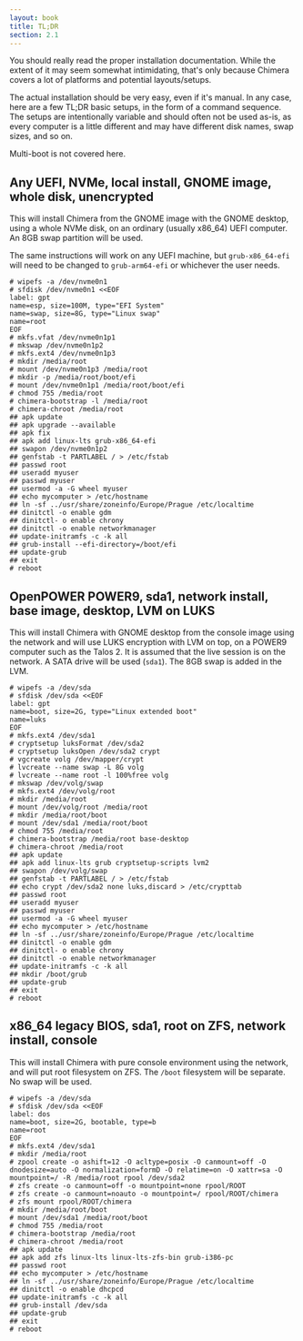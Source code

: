 ```yaml
---
layout: book
title: TL;DR
section: 2.1
---
```


You should really read the proper installation documentation. While the
extent of it may seem somewhat intimidating, that's only because Chimera
covers a lot of platforms and potential layouts/setups.

The actual installation should be very easy, even if it's manual. In any
case, here are a few TL;DR basic setups, in the form of a command sequence.
The setups are intentionally variable and should often not be used as-is,
as every computer is a little different and may have different disk names,
swap sizes, and so on.

Multi-boot is not covered here.

## Any UEFI, NVMe, local install, GNOME image, whole disk, unencrypted

This will install Chimera from the GNOME image with the GNOME desktop,
using a whole NVMe disk, on an ordinary (usually x86_64) UEFI computer.
An 8GB swap partition will be used.

The same instructions will work on any UEFI machine, but `grub-x86_64-efi`
will need to be changed to `grub-arm64-efi` or whichever the user needs.

```
# wipefs -a /dev/nvme0n1
# sfdisk /dev/nvme0n1 <<EOF
label: gpt
name=esp, size=100M, type="EFI System"
name=swap, size=8G, type="Linux swap"
name=root
EOF
# mkfs.vfat /dev/nvme0n1p1
# mkswap /dev/nvme0n1p2
# mkfs.ext4 /dev/nvme0n1p3
# mkdir /media/root
# mount /dev/nvme0n1p3 /media/root
# mkdir -p /media/root/boot/efi
# mount /dev/nvme0n1p1 /media/root/boot/efi
# chmod 755 /media/root
# chimera-bootstrap -l /media/root
# chimera-chroot /media/root
## apk update
## apk upgrade --available
## apk fix
## apk add linux-lts grub-x86_64-efi
## swapon /dev/nvme0n1p2
## genfstab -t PARTLABEL / > /etc/fstab
## passwd root
## useradd myuser
## passwd myuser
## usermod -a -G wheel myuser
## echo mycomputer > /etc/hostname
## ln -sf ../usr/share/zoneinfo/Europe/Prague /etc/localtime
## dinitctl -o enable gdm
## dinitctl- o enable chrony
## dinitctl -o enable networkmanager
## update-initramfs -c -k all
## grub-install --efi-directory=/boot/efi
## update-grub
## exit
# reboot
```

## OpenPOWER POWER9, sda1, network install, base image, desktop, LVM on LUKS

This will install Chimera with GNOME desktop from the console image using
the network and will use LUKS encryption with LVM on top, on a POWER9 computer
such as the Talos 2. It is assumed that the live session is on the network.
A SATA drive will be used (`sda1`). The 8GB swap is added in the LVM.

```
# wipefs -a /dev/sda
# sfdisk /dev/sda <<EOF
label: gpt
name=boot, size=2G, type="Linux extended boot"
name=luks
EOF
# mkfs.ext4 /dev/sda1
# cryptsetup luksFormat /dev/sda2
# cryptsetup luksOpen /dev/sda2 crypt
# vgcreate volg /dev/mapper/crypt
# lvcreate --name swap -L 8G volg
# lvcreate --name root -l 100%free volg
# mkswap /dev/volg/swap
# mkfs.ext4 /dev/volg/root
# mkdir /media/root
# mount /dev/volg/root /media/root
# mkdir /media/root/boot
# mount /dev/sda1 /media/root/boot
# chmod 755 /media/root
# chimera-bootstrap /media/root base-desktop
# chimera-chroot /media/root
## apk update
## apk add linux-lts grub cryptsetup-scripts lvm2
## swapon /dev/volg/swap
## genfstab -t PARTLABEL / > /etc/fstab
## echo crypt /dev/sda2 none luks,discard > /etc/crypttab
## passwd root
## useradd myuser
## passwd myuser
## usermod -a -G wheel myuser
## echo mycomputer > /etc/hostname
## ln -sf ../usr/share/zoneinfo/Europe/Prague /etc/localtime
## dinitctl -o enable gdm
## dinitctl- o enable chrony
## dinitctl -o enable networkmanager
## update-initramfs -c -k all
## mkdir /boot/grub
## update-grub
## exit
# reboot
```

## x86_64 legacy BIOS, sda1, root on ZFS, network install, console

This will install Chimera with pure console environment using the network,
and will put root filesystem on ZFS. The `/boot` filesystem will be separate.
No swap will be used.

```
# wipefs -a /dev/sda
# sfdisk /dev/sda <<EOF
label: dos
name=boot, size=2G, bootable, type=b
name=root
EOF
# mkfs.ext4 /dev/sda1
# mkdir /media/root
# zpool create -o ashift=12 -O acltype=posix -O canmount=off -O dnodesize=auto -O normalization=formD -O relatime=on -O xattr=sa -O mountpoint=/ -R /media/root rpool /dev/sda2
# zfs create -o canmount=off -o mountpoint=none rpool/ROOT
# zfs create -o canmount=noauto -o mountpoint=/ rpool/ROOT/chimera
# zfs mount rpool/ROOT/chimera
# mkdir /media/root/boot
# mount /dev/sda1 /media/root/boot
# chmod 755 /media/root
# chimera-bootstrap /media/root
# chimera-chroot /media/root
## apk update
## apk add zfs linux-lts linux-lts-zfs-bin grub-i386-pc
## passwd root
## echo mycomputer > /etc/hostname
## ln -sf ../usr/share/zoneinfo/Europe/Prague /etc/localtime
## dinitctl -o enable dhcpcd
## update-initramfs -c -k all
## grub-install /dev/sda
## update-grub
## exit
# reboot
```
